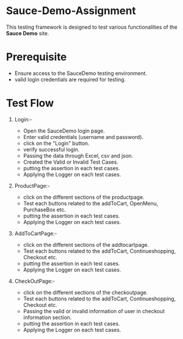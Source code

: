 # Sauce-Demo-Assignment

This testing framework is designed to test various functionalities of the **Sauce Demo** site.

# Prerequisite
- Ensure access to the SauceDemo testing environment.
- valid login credentials are required for testing.

# Test Flow 

1) Login:-
    - Open the SauceDemo login page.
    - Enter valid credentials (username and password).
    - click on the "Login" button.
    - verify successful login.
    - Passing the data through Excel, csv and json.
    - Created the Valid or Invalid Test Cases.
    - putting the assertion in each test cases.
    - Applying the Logger on each test cases.

2) ProductPage:-
    - click on the different sections of the productpage.
    - Test each buttons related to the addToCart, OpenMenu, PurchaseBox etc.
    - putting the assertion in each test cases.
    - Applying the Logger on each test cases.

3) AddToCartPage:-
    - click on the different sections of the addtocartpage.
    - Test each buttons related to the addToCart, Continueshopping, Checkout etc.
    - putting the assertion in each test cases.
    - Applying the Logger on each test cases.

4) CheckOutPage:-
    - click on the different sections of the checkoutpage.
    - Test each buttons related to the addToCart, Continueshopping, Checkout etc.
    - Passing the valid or invalid information of user in checkout information section.
    - putting the assertion in each test cases.
    - Applying the Logger on each test cases.
       
